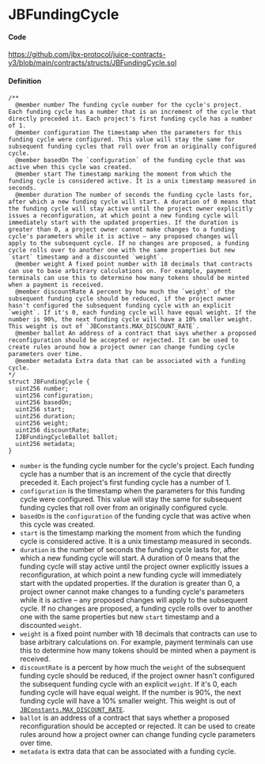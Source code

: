 # JBFundingCycle

#### Code

https://github.com/jbx-protocol/juice-contracts-v3/blob/main/contracts/structs/JBFundingCycle.sol

#### Definition

```
/** 
  @member number The funding cycle number for the cycle's project. Each funding cycle has a number that is an increment of the cycle that directly preceded it. Each project's first funding cycle has a number of 1.
  @member configuration The timestamp when the parameters for this funding cycle were configured. This value will stay the same for subsequent funding cycles that roll over from an originally configured cycle.
  @member basedOn The `configuration` of the funding cycle that was active when this cycle was created.
  @member start The timestamp marking the moment from which the funding cycle is considered active. It is a unix timestamp measured in seconds.
  @member duration The number of seconds the funding cycle lasts for, after which a new funding cycle will start. A duration of 0 means that the funding cycle will stay active until the project owner explicitly issues a reconfiguration, at which point a new funding cycle will immediately start with the updated properties. If the duration is greater than 0, a project owner cannot make changes to a funding cycle's parameters while it is active – any proposed changes will apply to the subsequent cycle. If no changes are proposed, a funding cycle rolls over to another one with the same properties but new `start` timestamp and a discounted `weight`.
  @member weight A fixed point number with 18 decimals that contracts can use to base arbitrary calculations on. For example, payment terminals can use this to determine how many tokens should be minted when a payment is received.
  @member discountRate A percent by how much the `weight` of the subsequent funding cycle should be reduced, if the project owner hasn't configured the subsequent funding cycle with an explicit `weight`. If it's 0, each funding cycle will have equal weight. If the number is 90%, the next funding cycle will have a 10% smaller weight. This weight is out of `JBConstants.MAX_DISCOUNT_RATE`.
  @member ballot An address of a contract that says whether a proposed reconfiguration should be accepted or rejected. It can be used to create rules around how a project owner can change funding cycle parameters over time.
  @member metadata Extra data that can be associated with a funding cycle.
*/
struct JBFundingCycle {
  uint256 number;
  uint256 configuration;
  uint256 basedOn;
  uint256 start;
  uint256 duration;
  uint256 weight;
  uint256 discountRate;
  IJBFundingCycleBallot ballot;
  uint256 metadata;
}
```

* `number` is the funding cycle number for the cycle's project. Each funding cycle has a number that is an increment of the cycle that directly preceded it. Each project's first funding cycle has a number of 1.
* `configuration` is the timestamp when the parameters for this funding cycle were configured. This value will stay the same for subsequent funding cycles that roll over from an originally configured cycle.
* `basedOn` is the `configuration` of the funding cycle that was active when this cycle was created.
* `start` is the timestamp marking the moment from which the funding cycle is considered active. It is a unix timestamp measured in seconds.
* `duration` is the number of seconds the funding cycle lasts for, after which a new funding cycle will start. A duration of 0 means that the funding cycle will stay active until the project owner explicitly issues a reconfiguration, at which point a new funding cycle will immediately start with the updated properties. If the duration is greater than 0, a project owner cannot make changes to a funding cycle's parameters while it is active – any proposed changes will apply to the subsequent cycle. If no changes are proposed, a funding cycle rolls over to another one with the same properties but new `start` timestamp and a discounted `weight`.
* `weight` is a fixed point number with 18 decimals that contracts can use to base arbitrary calculations on. For example, payment terminals can use this to determine how many tokens should be minted when a payment is received.
* `discountRate` is a percent by how much the `weight` of the subsequent funding cycle should be reduced, if the project owner hasn't configured the subsequent funding cycle with an explicit `weight`. If it's 0, each funding cycle will have equal weight. If the number is 90%, the next funding cycle will have a 10% smaller weight. This weight is out of [`JBConstants.MAX_DISCOUNT_RATE`](/dev/api/libraries/jbconstants.md).
* `ballot` is an address of a contract that says whether a proposed reconfiguration should be accepted or rejected. It can be used to create rules around how a project owner can change funding cycle parameters over time.
* `metadata` is extra data that can be associated with a funding cycle.